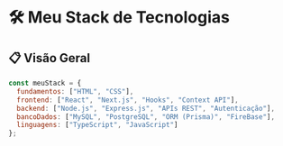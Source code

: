 # 🛠️ Meu Stack de Tecnologias

## 📋 Visão Geral

```js
const meuStack = {
  fundamentos: ["HTML", "CSS"],
  frontend: ["React", "Next.js", "Hooks", "Context API"],
  backend: ["Node.js", "Express.js", "APIs REST", "Autenticação"],
  bancoDados: ["MySQL", "PostgreSQL", "ORM (Prisma)", "FireBase"],
  linguagens: ["TypeScript", "JavaScript"]
};
